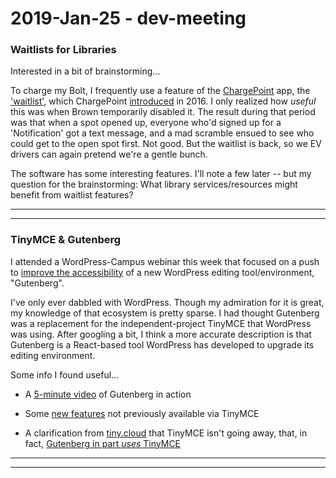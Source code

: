 2019-Jan-25 - dev-meeting
=========================

### Waitlists for Libraries

Interested in a bit of brainstorming...

To charge my Bolt, I frequently use a feature of the [ChargePoint](https://www.chargepoint.com) app, the ['waitlist'](https://www.chargepoint.com/drivers/waitlist-faq/), which ChargePoint [introduced](https://www.chargepoint.com/about/news/electric-vehicle-drivers-enjoy-charging-first-come-first-served-basis-chargepoints-new/) in 2016. I only realized how _useful_ this was when Brown temporarily disabled it. The result during that period was that when a spot opened up, everyone who'd signed up for a 'Notification' got a text message, and a mad scramble ensued to see who could get to the open spot first. Not good. But the waitlist is back, so we EV drivers can again pretend we're a gentle bunch.

The software has some interesting features. I'll note a few later -- but my question for the brainstorming: What library services/resources might benefit from waitlist features?

---

---


### TinyMCE & Gutenberg

I attended a WordPress-Campus webinar this week that focused on a push to [improve the accessibility](https://wpcampus.org/2019/01/gutenberg-audit-vendor/) of a new WordPress editing tool/environment, "Gutenberg".

I've only ever dabbled with WordPress. Though my admiration for it is great, my knowledge of that ecosystem is pretty sparse. I had thought Gutenberg was a replacement for the independent-project TinyMCE that WordPress was using. After googling a bit, I think a more accurate description is that Gutenberg is a React-based tool WordPress has developed to upgrade its editing environment.

Some info I found useful...

- A [5-minute video](https://www.youtube.com/watch?v=uzxfBbkmDmM) of Gutenberg in action

- Some [new features](https://hookagency.com/tinymce-vs-gutenberg/) not previously available via TinyMCE

- A clarification from [tiny.cloud](https://www.tiny.cloud) that TinyMCE isn't going away, that, in fact, [Gutenberg in part _uses_ TinyMCE](https://go.tiny.cloud/blog/gutenberg-tinymce-faq/)

---

---
